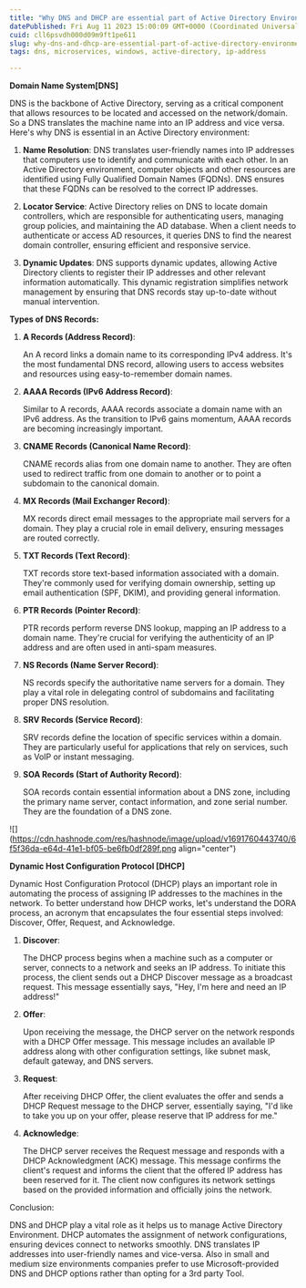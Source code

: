 ```yaml
---
title: "Why DNS and DHCP are essential part of Active Directory Environment"
datePublished: Fri Aug 11 2023 15:00:09 GMT+0000 (Coordinated Universal Time)
cuid: cll6psvdh000d09m9ft1pe611
slug: why-dns-and-dhcp-are-essential-part-of-active-directory-environment
tags: dns, microservices, windows, active-directory, ip-address

---
```


**Domain Name System\[DNS\]**

DNS is the backbone of Active Directory, serving as a critical component that allows resources to be located and accessed on the network/domain. So a DNS translates the machine name into an IP address and vice versa. Here's why DNS is essential in an Active Directory environment:

1. **Name Resolution**: DNS translates user-friendly names into IP addresses that computers use to identify and communicate with each other. In an Active Directory environment, computer objects and other resources are identified using Fully Qualified Domain Names (FQDNs). DNS ensures that these FQDNs can be resolved to the correct IP addresses.
    
2. **Locator Service**: Active Directory relies on DNS to locate domain controllers, which are responsible for authenticating users, managing group policies, and maintaining the AD database. When a client needs to authenticate or access AD resources, it queries DNS to find the nearest domain controller, ensuring efficient and responsive service.
    
3. **Dynamic Updates**: DNS supports dynamic updates, allowing Active Directory clients to register their IP addresses and other relevant information automatically. This dynamic registration simplifies network management by ensuring that DNS records stay up-to-date without manual intervention.
    

**Types of DNS Records:**

1. **A Records (Address Record)**:
    
    An A record links a domain name to its corresponding IPv4 address. It's the most fundamental DNS record, allowing users to access websites and resources using easy-to-remember domain names.
    
2. **AAAA Records (IPv6 Address Record)**:
    
    Similar to A records, AAAA records associate a domain name with an IPv6 address. As the transition to IPv6 gains momentum, AAAA records are becoming increasingly important.
    
3. **CNAME Records (Canonical Name Record)**:
    
    CNAME records alias from one domain name to another. They are often used to redirect traffic from one domain to another or to point a subdomain to the canonical domain.
    
4. **MX Records (Mail Exchanger Record)**:
    
    MX records direct email messages to the appropriate mail servers for a domain. They play a crucial role in email delivery, ensuring messages are routed correctly.
    
5. **TXT Records (Text Record)**:
    
    TXT records store text-based information associated with a domain. They're commonly used for verifying domain ownership, setting up email authentication (SPF, DKIM), and providing general information.
    
6. **PTR Records (Pointer Record)**:
    
    PTR records perform reverse DNS lookup, mapping an IP address to a domain name. They're crucial for verifying the authenticity of an IP address and are often used in anti-spam measures.
    
7. **NS Records (Name Server Record)**:
    
    NS records specify the authoritative name servers for a domain. They play a vital role in delegating control of subdomains and facilitating proper DNS resolution.
    
8. **SRV Records (Service Record)**:
    
    SRV records define the location of specific services within a domain. They are particularly useful for applications that rely on services, such as VoIP or instant messaging.
    
9. **SOA Records (Start of Authority Record)**:
    
    SOA records contain essential information about a DNS zone, including the primary name server, contact information, and zone serial number. They are the foundation of a DNS zone.
    

![](https://cdn.hashnode.com/res/hashnode/image/upload/v1691760443740/6f5f36da-e64d-41e1-bf05-be6fb0df289f.png align="center")

**Dynamic Host Configuration Protocol \[DHCP\]**

Dynamic Host Configuration Protocol (DHCP) plays an important role in automating the process of assigning IP addresses to the machines in the network. To better understand how DHCP works, let's understand the DORA process, an acronym that encapsulates the four essential steps involved: Discover, Offer, Request, and Acknowledge.

1. **Discover**:
    
    The DHCP process begins when a machine such as a computer or server, connects to a network and seeks an IP address. To initiate this process, the client sends out a DHCP Discover message as a broadcast request. This message essentially says, "Hey, I'm here and need an IP address!"
    
2. **Offer**:
    
    Upon receiving the message, the DHCP server on the network responds with a DHCP Offer message. This message includes an available IP address along with other configuration settings, like subnet mask, default gateway, and DNS servers.
    
3. **Request**:
    
    After receiving DHCP Offer, the client evaluates the offer and sends a DHCP Request message to the DHCP server, essentially saying, "I'd like to take you up on your offer, please reserve that IP address for me."
    
4. **Acknowledge**:
    
    The DHCP server receives the Request message and responds with a DHCP Acknowledgment (ACK) message. This message confirms the client's request and informs the client that the offered IP address has been reserved for it. The client now configures its network settings based on the provided information and officially joins the network.
    

Conclusion:

DNS and DHCP play a vital role as it helps us to manage Active Directory Environment. DHCP automates the assignment of network configurations, ensuring devices connect to networks smoothly. DNS translates IP addresses into user-friendly names and vice-versa. Also in small and medium size environments companies prefer to use Microsoft-provided DNS and DHCP options rather than opting for a 3rd party Tool.